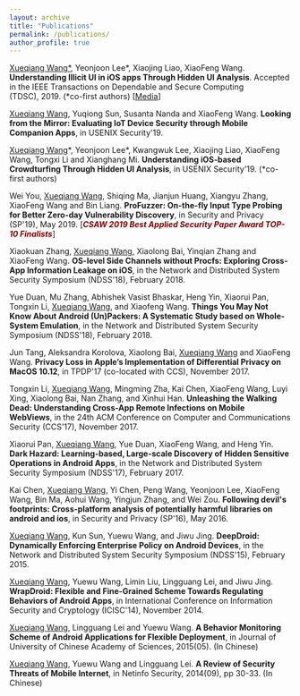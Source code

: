 ```yaml
---
layout: archive
title: "Publications"
permalink: /publications/
author_profile: true
---
```


<p><span style="text-decoration:underline;">Xueqiang Wang*</span>, Yeonjoon Lee*, Xiaojing Liao, XiaoFeng Wang. <strong>Understanding Illicit UI in iOS apps Through Hidden UI Analysis</strong>. Accepted in the IEEE Transactions on Dependable and Secure Computing (TDSC),&nbsp;2019. (*co-first authors) [<a href="https://spectrum.ieee.org/tech-talk/computing/software/new-screening-technique-reveals-142-malicious-apple-apps" target="_blank" rel="noopener">Media</a>]</p>
<p><span style="text-decoration:underline;">Xueqiang Wang</span>, Yuqiong Sun, Susanta Nanda and XiaoFeng Wang. <strong>Looking from the Mirror: Evaluating IoT Device Security through Mobile Companion Apps</strong>, in USENIX Security'19.</p>
<p><span style="text-decoration:underline;">Xueqiang Wang</span>*, Yeonjoon Lee*, Kwangwuk Lee, Xiaojing Liao, XiaoFeng Wang, Tongxi Li and Xianghang Mi. <strong>Understanding iOS-based Crowdturfing Through Hidden UI Analysis</strong>, in USENIX Security'19. (*co-first authors)</p>
<p>Wei You, <span style="text-decoration:underline;">Xueqiang Wang</span>, Shiqing Ma, Jianjun Huang, Xiangyu Zhang, XiaoFeng Wang and Bin Liang. <strong>ProFuzzer: On-the-fly Input Type Probing for Better Zero-day Vulnerability Discovery</strong>, in Security and Privacy (SP'19), May 2019. [<b><i><span style="color:maroon;">CSAW 2019 Best Applied Security Paper Award TOP-10 Finalists</span></i></b>]</p>
<p>Xiaokuan Zhang, <span style="text-decoration:underline;">Xueqiang Wang</span>, Xiaolong Bai, Yinqian Zhang and XiaoFeng Wang. <strong>OS-level Side Channels without Procfs: Exploring Cross-App Information Leakage on iOS</strong>, in the Network and Distributed System Security Symposium (NDSS'18), February 2018.</p>
<p>Yue Duan, Mu Zhang, Abhishek Vasist Bhaskar, Heng Yin, Xiaorui Pan, Tongxin Li, <span style="text-decoration:underline;">Xueqiang Wang</span>, and Xiaofeng Wang. <strong>Things You May Not Know About Android (Un)Packers: A Systematic Study based on Whole-System Emulation</strong>, in the Network and Distributed System Security Symposium (NDSS'18), February 2018.</p>
<p>Jun Tang, Aleksandra Korolova, Xiaolong Bai, <span style="text-decoration:underline;">Xueqiang Wang</span> and XiaoFeng Wang. <strong>Privacy Loss in Apple’s Implementation of Differential Privacy on MacOS 10.12</strong>, in TPDP'17 (co-located with CCS), November 2017.</p>
<p>Tongxin Li, <span style="text-decoration:underline;">Xueqiang Wang</span>, Mingming Zha, Kai Chen, XiaoFeng Wang, Luyi Xing, Xiaolong Bai, Nan Zhang, and Xinhui Han. <strong>Unleashing the Walking Dead: Understanding Cross-App Remote Infections on Mobile WebViews</strong>,&nbsp;in the 24th ACM Conference on Computer and Communications Security (CCS'17), November 2017.</p>
<p>Xiaorui Pan, <span style="text-decoration:underline;">Xueqiang Wang</span>, Yue Duan, XiaoFeng Wang, and Heng Yin. <strong>Dark Hazard: Learning-based, Large-scale Discovery of Hidden Sensitive Operations in Android Apps</strong>, in the Network and Distributed System Security Symposium (NDSS'17), February 2017.</p>
<p>Kai Chen, <span style="text-decoration:underline;">Xueqiang Wang</span>, Yi Chen, Peng Wang, Yeonjoon Lee, XiaoFeng Wang, Bin Ma, Aohui Wang, Yingjun Zhang, and Wei Zou. <strong>Following devil's footprints: Cross-platform analysis of potentially harmful libraries on android and ios</strong>, in Security and Privacy (SP'16), May 2016.</p>
<p><span style="text-decoration:underline;">Xueqiang Wang</span>, Kun Sun, Yuewu Wang, and Jiwu Jing. <strong>DeepDroid: Dynamically Enforcing Enterprise Policy on Android Devices</strong>,&nbsp;in the Network and Distributed System Security Symposium (NDSS'15), February 2015.</p>
<p><span style="text-decoration:underline;">Xueqiang Wang</span>, Yuewu Wang, Limin Liu, Lingguang Lei, and Jiwu Jing. <strong>WrapDroid: Flexible and Fine-Grained Scheme Towards Regulating Behaviors of Android Apps</strong>, in International Conference on Information Security and Cryptology (ICISC'14), November 2014.</p>
<p><span style="text-decoration:underline;">Xueqiang Wang</span>, Lingguang Lei and Yuewu Wang.&nbsp;<strong>A Behavior Monitoring Scheme of Android Applications for Flexible Deployment</strong>, in Journal of University of Chinese Academy of Sciences, 2015(05). (In Chinese)</p>
<p><span style="text-decoration:underline;">Xueqiang Wang</span>, Yuewu Wang and Lingguang Lei.&nbsp;<strong>A Review of Security Threats of Mobile Internet</strong>, in&nbsp;Netinfo Security, 2014(09), pp 30-33. (In Chinese)</p>
<div class="grammarly-disable-indicator"></div>
<div class="grammarly-disable-indicator"></div>
<div class="grammarly-disable-indicator"></div>
